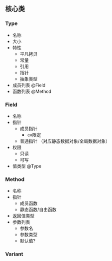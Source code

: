 ## 核心类

### Type
- 名称
- 大小
- 特性
  - 平凡拷贝
  - 常量
  - 引用
  - 指针
  - 抽象类型
- 成员列表 @Field
- 函数列表 @Method

### Field
- 名称
- 指针
  - 成员指针
    - cv限定
  - 普通指针 （对应静态数据对象/全局数据对象）
- 权限
  - 只读
  - 可写
- 值类型 @Type

### Method
- 名称
- 指针
  - 成员函数
  - 静态函数/自由函数
- 返回值类型
- 参数列表
  - 参数名
  - 参数类型
  - 默认值?

### Variant


